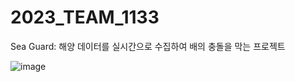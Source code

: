 # 2023_TEAM_1133
Sea Guard: 해양 데이터를 실시간으로 수집하여 배의 충돌을 막는 프로젝트

![image](https://github.com/younghoonNa/2023ESWContest_free_1133/assets/38518648/30fbcdab-d193-474c-a149-654d90bb713b)
